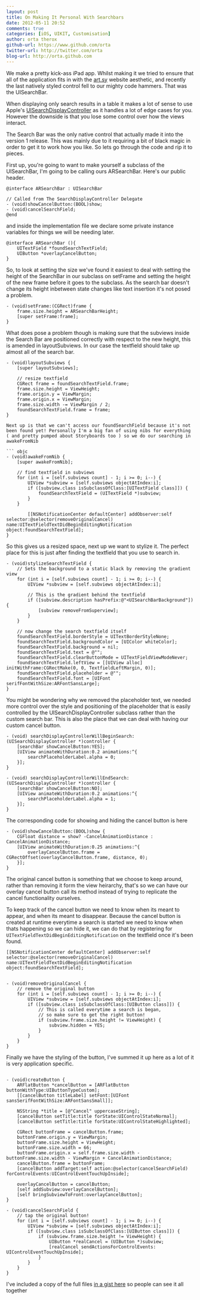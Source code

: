 ```yaml
---
layout: post
title: On Making It Personal With Searchbars
date: 2012-05-11 20:52
comments: true
categories: [iOS, UIKIT, Customisation]
author: orta therox
github-url: https://www.github.com/orta
twitter-url: http://twitter.com/orta
blog-url: http://orta.github.com
---
```


We make a pretty kick-ass iPad app. Whilst making it we tried to ensure that all of the application fits in with the [art.sy](http://art.sy) website aesthetic, and recently the last natively styled control fell to our mighty code hammers. That was the UISearchBar.

When displaying only search results in a table it makes a lot of sense to use Apple's [UISearchDisplayController](http://developer.apple.com/library/ios/#documentation/uikit/reference/UISearchDisplayController_Class/Reference/Reference.html#//apple_ref/occ/cl/UISearchDisplayController) as it handles a lot of edge cases for you. However the downside is that you lose some control over how the views interact.

The Search Bar was the only native control that actually made it into the version 1 release. This was mainly due to it requiring a bit of black magic in order to get it to work how you like. So lets go through the code and rip it to pieces.

<!--more-->

First up, you're going to want to make yourself a subclass of the UISearchBar, I'm going to be calling ours ARSearchBar. Here's our public header.

``` objc
@interface ARSearchBar : UISearchBar

// Called from The SearchDisplayController Delegate
- (void)showCancelButton:(BOOL)show;
- (void)cancelSearchField;
@end
```

and inside the implementation file we declare some private instance variables for things we will be needing later.

``` objc
@interface ARSearchBar (){
    UITextField *foundSearchTextField;
    UIButton *overlayCancelButton;
}
```

So, to look at setting the size we've found it easiest to deal with setting the height of the SearchBar in our subclass on setFrame and setting the height of the new frame before it goes to the subclass. As the search bar doesn't change its height inbetween state changes like text insertion it's not posed a problem.

``` objc
- (void)setFrame:(CGRect)frame {
    frame.size.height = ARSearchBarHeight;
    [super setFrame:frame];
}
``` 

What does pose a problem though is making sure that the subviews inside the Search Bar are positioned correctly with respect to the new height, this is amended in layoutSubviews. In our case the textfield should take up almost all of the search bar.

``` objc
- (void)layoutSubviews {
    [super layoutSubviews];
    
    // resize textfield
    CGRect frame = foundSearchTextField.frame;
    frame.size.height = ViewHeight;
    frame.origin.y = ViewMargin;
    frame.origin.x = ViewMargin;
    frame.size.width -= ViewMargin / 2;
    foundSearchTextField.frame = frame;
}

Next up is that we can't access our foundSearchField because it's not been found yet! Personally I'm a big fan of using nibs for everything ( and pretty pumped about Storyboards too ) so we do our searching in awakeFromNib 

``` objc
- (void)awakeFromNib {
    [super awakeFromNib];
    
    // find textfield in subviews
    for (int i = [self.subviews count] - 1; i >= 0; i--) {
        UIView *subview = [self.subviews objectAtIndex:i];                
        if ([subview.class isSubclassOfClass:[UITextField class]]) {
            foundSearchTextField = (UITextField *)subview;
        }
    }

        [[NSNotificationCenter defaultCenter] addObserver:self selector:@selector(removeOriginalCancel) name:UITextFieldTextDidBeginEditingNotification object:foundSearchTextField];
}
```

So this gives us a resized space, next up we want to stylize it. The perfect place for this is just after finding the textfield that you use to search in. 


``` objc
- (void)stylizeSearchTextField {
    // Sets the background to a static black by removing the gradient view
    for (int i = [self.subviews count] - 1; i >= 0; i--) {
        UIView *subview = [self.subviews objectAtIndex:i];                
        
        // This is the gradient behind the textfield
        if ([subview.description hasPrefix:@"<UISearchBarBackground"]) {
            [subview removeFromSuperview];
        }
    }
    
    // now change the search textfield itself
    foundSearchTextField.borderStyle = UITextBorderStyleNone;
    foundSearchTextField.backgroundColor = [UIColor whiteColor];
    foundSearchTextField.background = nil;
    foundSearchTextField.text = @"";
    foundSearchTextField.clearButtonMode = UITextFieldViewModeNever;
    foundSearchTextField.leftView = [[UIView alloc] initWithFrame:CGRectMake(0, 0, TextfieldLeftMargin, 0)];
    foundSearchTextField.placeholder = @"";
    foundSearchTextField.font = [UIFont serifFontWithSize:ARFontSansLarge];
}
```

You might be wondering why we removed the placeholder text, we needed more control over the style and positioning of the placeholder that is easily controlled by the UISearchDisplayController subclass rather than the custom search bar. This is also the place that we can deal with having our custom cancel button.

``` objc
- (void) searchDisplayControllerWillBeginSearch:(UISearchDisplayController *)controller {
    [searchBar showCancelButton:YES];
    [UIView animateWithDuration:0.2 animations:^{
        searchPlaceholderLabel.alpha = 0;
    }];
}

- (void) searchDisplayControllerWillEndSearch:(UISearchDisplayController *)controller {
    [searchBar showCancelButton:NO]; 
    [UIView animateWithDuration:0.2 animations:^{
        searchPlaceholderLabel.alpha = 1;
    }];
}
```

The corresponding code for showing and hiding the cancel button is here

``` objc
- (void)showCancelButton:(BOOL)show {
    CGFloat distance = show? -CancelAnimationDistance : CancelAnimationDistance;
    [UIView animateWithDuration:0.25 animations:^{
        overlayCancelButton.frame = CGRectOffset(overlayCancelButton.frame, distance, 0);
    }];
}
```

The original cancel button is something that we choose to keep around, rather than removing it form the view heirarchy, that's so we can have our overlay cancel button call its method instead of  trying to replicate the cancel functionality ourselves.

To keep track of the cancel button we need to know when its meant to appear, and when its meant to disappear. Because the cancel button is created at runtime everytime a search is started we need to 
know when thats happening so we can hide it, we can do that by registering for `UITextFieldTextDidBeginEditingNotification` on the textfield once it's been found. 

``` objc
[[NSNotificationCenter defaultCenter] addObserver:self selector:@selector(removeOriginalCancel) name:UITextFieldTextDidBeginEditingNotification object:foundSearchTextField];


- (void)removeOriginalCancel {
    // remove the original button
    for (int i = [self.subviews count] - 1; i >= 0; i--) {
        UIView *subview = [self.subviews objectAtIndex:i];                
        if ([subview.class isSubclassOfClass:[UIButton class]]) {
        	// This is called everytime a search is began, 
        	// so make sure to get the right button!
            if (subview.frame.size.height != ViewHeight) {
                subview.hidden = YES;
            }
        }
    }
}
```

Finally we have the styling of the button, I've summed it up here as a lot of it is very application specific.

```objc 

- (void)createButton {
    ARFlatButton *cancelButton = [ARFlatButton buttonWithType:UIButtonTypeCustom];
    [[cancelButton titleLabel] setFont:[UIFont sansSerifFontWithSize:ARFontSansSmall]];
    
    NSString *title = [@"Cancel" uppercaseString];
    [cancelButton setTitle:title forState:UIControlStateNormal];
    [cancelButton setTitle:title forState:UIControlStateHighlighted];
    
    CGRect buttonFrame = cancelButton.frame;
    buttonFrame.origin.y = ViewMargin;
    buttonFrame.size.height = ViewHeight;
    buttonFrame.size.width = 66;
    buttonFrame.origin.x = self.frame.size.width - buttonFrame.size.width - ViewMargin + CancelAnimationDistance;
    cancelButton.frame = buttonFrame;
    [cancelButton addTarget:self action:@selector(cancelSearchField) forControlEvents:UIControlEventTouchUpInside];
    
    overlayCancelButton = cancelButton;
    [self addSubview:overlayCancelButton];
    [self bringSubviewToFront:overlayCancelButton];
}

- (void)cancelSearchField {
    // tap the original button!
    for (int i = [self.subviews count] - 1; i >= 0; i--) {
        UIView *subview = [self.subviews objectAtIndex:i];                
        if ([subview.class isSubclassOfClass:[UIButton class]]) {
            if (subview.frame.size.height != ViewHeight) {
                UIButton *realCancel = (UIButton *)subview;
                [realCancel sendActionsForControlEvents: UIControlEventTouchUpInside];
            }
        }
    }    
}

```

I've included a copy of the full files [in a gist here](https://gist.github.com/2667766) so people can see it all together

<script src="https://gist.github.com/2667766.js"> </script>